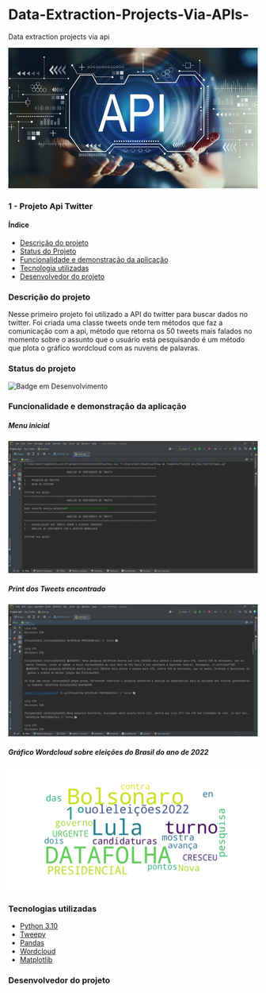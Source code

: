 # Data-Extraction-Projects-Via-APIs-
Data extraction projects via api

![Api](imagens/api.jpeg)

### 1 - Projeto Api Twitter

#### Índice

* [Descrição do projeto](#descrio-do-projeto)
* [Status do Projeto](#status-do-projeto)
* [Funcionalidade e demonstração da aplicação](#funcionalidade-e-demonstrao-da-aplicao)
* [Tecnologia utilizadas](#tecnologias-utilizadas)
* [Desenvolvedor do projeto](#desenvolvedor-do-projeto)


### Descrição do projeto

Nesse primeiro projeto foi utilizado a API do twitter para buscar dados no twitter. 
Foi criada uma classe tweets onde tem métodos que faz a comunicação com a api,
método que retorna os 50 tweets mais falados no momento sobre o assunto que o
usuário está pesquisando é um método que plota o gráfico wordcloud com as 
nuvens de palavras. 


### Status do projeto
![Badge em Desenvolvimento](http://img.shields.io/static/v1?label=STATUS&message=%20CONCLUÍDO&color=GREEN&style=for-the-badge)


### Funcionalidade e demonstração da aplicação

##### Menu inicial
![Menu](imagens/tela%20inicial.JPG)

##### Print dos Tweets encontrado
![tweets](imagens/tweets.JPG)

##### Gráfico Wordcloud sobre eleições do Brasil do ano de 2022
![Gráfico Wordcloud](imagens/grafico.png)


### Tecnologias utilizadas 
* [Python 3.10](https://www.python.org/downloads/)
* [Tweepy](https://www.tweepy.org/)
* [Pandas](https://pandas.pydata.org/)
* [Wordcloud](https://pypi.org/project/wordcloud/)
* [Matplotlib](https://matplotlib.org/)


### Desenvolvedor do projeto


